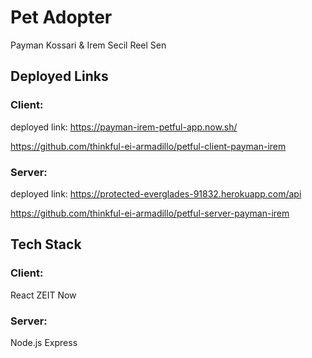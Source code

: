 # Pet Adopter
Payman Kossari & Irem Secil Reel Sen

## Deployed Links

### Client: 
deployed link: https://payman-irem-petful-app.now.sh/

https://github.com/thinkful-ei-armadillo/petful-client-payman-irem

### Server:
deployed link: https://protected-everglades-91832.herokuapp.com/api

https://github.com/thinkful-ei-armadillo/petful-server-payman-irem

## Tech Stack

### Client:
React
ZEIT Now

### Server:
Node.js
Express
